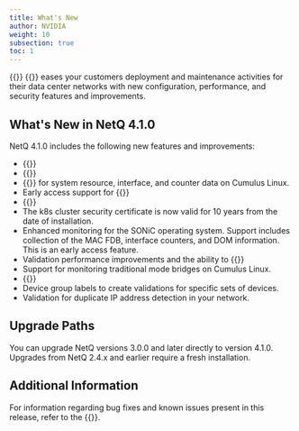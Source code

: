 ```yaml
---
title: What's New
author: NVIDIA
weight: 10
subsection: true
toc: 1
---
```


{{<product>}} {{<version>}} eases your customers deployment and maintenance activities for their data center networks with new configuration, performance, and security features and improvements.

<!-- vale off -->
## What's New in NetQ 4.1.0
<!-- vale on -->

NetQ 4.1.0 includes the following new features and improvements:

- {{<link title="Flow Analysis" text="Flow trace and analysis support for Cumulus Linux fabrics.">}}
- {{<link title="Configure and Monitor What Just Happened#view-what-just-happened-metrics" text="Improved What Just Happened (WJH) dashboard.">}}
- {{<link title="gNMI Streaming" text="gNMI telemetry streaming">}} for system resource, interface, and counter data on Cumulus Linux.
- Early access support for {{<link title="gNMI Streaming#collect-wjh-data-using-gnmi" text="gNMI collection of What Just Happened data on SONiC.">}}
- {{<link title="Decommission Switches#decommission-from-the-netq-ui" text="You can decommision a switch from the NetQ UI.">}}
- The k8s cluster security certificate is now valid for 10 years from the date of installation.
- Enhanced monitoring for the SONiC operating system. Support includes collection of the MAC FDB, interface counters, and DOM information. This is an early access feature.
- Validation performance improvements and the ability to {{<link title="Validation Checks#disabling-validation-checks" text="disable validation checks.">}}
- Support for monitoring traditional mode bridges on Cumulus Linux.
- {{<link title="Configure System Event Notifications#create-a-channel" text="Generic webhook notification channel.">}}
- Device group labels to create validations for specific sets of devices.
- Validation for duplicate IP address detection in your network.

## Upgrade Paths

You can upgrade NetQ versions 3.0.0 and later directly to version 4.1.0. Upgrades from NetQ 2.4.x and earlier require a fresh installation.

## Additional Information

For information regarding bug fixes and known issues present in this release, refer to the {{<link title="NVIDIA Cumulus NetQ 4.1 Release Notes" text="release notes">}}.
